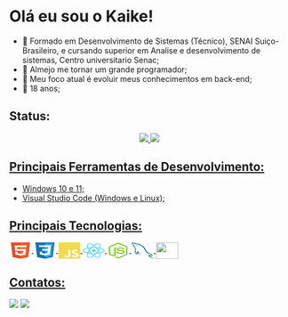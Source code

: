 # Olá eu sou o Kaike!

- 🔭 Formado em Desenvolvimento de Sistemas (Técnico), SENAI Suiço-Brasileiro, e cursando superior em Analise e desenvolvimento de sistemas, Centro universitario Senac; 
- 🌱 Almejo me tornar um grande programador;
- 🌆 Meu foco atual é evoluir meus conhecimentos em back-end;
- 🤔 18 anos;

## Status:

<div align="center">
  <a href="https://github.com/KaikeCarmona">
  <img height="180em" src="https://github-readme-stats.vercel.app/api?username=KaikeCarmona&show_icons=true&theme=dark&include_all_commits=true&count_private=false"/>
  <img height="180em" src="https://github-readme-stats.vercel.app/api/top-langs/?username=KaikeCarmona&layout=compact&langs_count=7&theme=dark"/>
</div>

## Principais Ferramentas de Desenvolvimento: 

- Windows 10 e 11; 
- Visual Studio Code (Windows e Linux);


## Principais Tecnologias:
  <div style="display:inline_block">
    <img align="center" alt="HTML" height="30" width="40" src="https://raw.githubusercontent.com/devicons/devicon/master/icons/html5/html5-original.svg"/>
    <img align="center" alt="CSS"  height="30" width="40" src="https://raw.githubusercontent.com/devicons/devicon/master/icons/css3/css3-original.svg"/>
    <img align="center" alt="JavaScript" height="30" width="40" src="https://raw.githubusercontent.com/devicons/devicon/master/icons/javascript/javascript-plain.svg"/>
    <img align="center" alt="React" height="30" width="40" src="https://raw.githubusercontent.com/devicons/devicon/master/icons/react/react-original.svg"/>
    <img align="center" alt="NodeJs" height="30" width="40" src="https://raw.githubusercontent.com/devicons/devicon/master/icons/nodejs/nodejs-original.svg"/>
    <img align="center" alt="MySQL" height="30" width="40" src="https://raw.githubusercontent.com/devicons/devicon/master/icons/mysql/mysql-original.svg"/>
    <img align="center" height="30" width="40" src="https://cdn.jsdelivr.net/gh/devicons/devicon/icons/react/react-original-wordmark.svg">  
  </div>
  




## Contatos: 

<div> 
  <a href = "mailto:kkaike371@gmail.com"><img src="https://img.shields.io/badge/-Gmail-%23333?style=for-the-badge&logo=gmail&logoColor=white" target="_blank"></a>
  <a href="https://www.linkedin.com/in/kaike-carmona-76a05b23a/" target="_blank"><img src="https://img.shields.io/badge/-LinkedIn-%230077B5?style=for-the-badge&logo=linkedin&logoColor=white" target="_blank"></a>   
</div>
